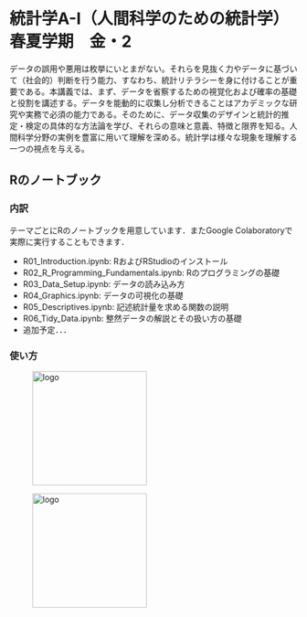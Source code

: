 # 統計学A-I（人間科学のための統計学）　春夏学期　金・2
データの誤用や悪用は枚挙にいとまがない。それらを見抜く力やデータに基づいて（社会的）判断を行う能力、すなわち、統計リテラシーを身に付けることが重要である。本講義では、まず、データを省察するための視覚化および確率の基礎と役割を講述する。データを能動的に収集し分析できることはアカデミックな研究や実務で必須の能力である。そのために、データ収集のデザインと統計的推定・検定の具体的な方法論を学び、それらの意味と意義、特徴と限界を知る。人間科学分野の実例を豊富に用いて理解を深める。統計学は様々な現象を理解する一つの視点を与える。

## Rのノートブック
### 内訳
テーマごとにRのノートブックを用意しています．またGoogle Colaboratoryで実際に実行することもできます．
- R01_Introduction.ipynb: RおよびRStudioのインストール
- R02_R_Programming_Fundamentals.ipynb: Rのプログラミングの基礎
- R03_Data_Setup.ipynb: データの読み込み方
- R04_Graphics.ipynb: データの可視化の基礎
- R05_Descriptives.ipynb: 記述統計量を求める関数の説明
- R06_Tidy_Data.ipynb: 整然データの解説とその扱い方の基礎
- 追加予定．．．

### 使い方
<figure><img src="https://lh3.googleusercontent.com/d/1MD1ROWFmQq4QRInHSBQZRgdLAZXK9N7G" alt="logo" width=200></figure>
<figure><img src="https://lh3.googleusercontent.com/d/1fULHZvA2SrRi1hKdk8OQxw1UhdbgKSdm" alt="logo" width=200></figure>
